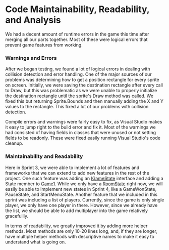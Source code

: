# Code Maintainability, Readability, and Analysis
We had a decent amount of runtime errors in the game this time after merging all our parts together. Most of these were logical errors that prevent game features from working.

### Warnings and Errors
After we began testing, we found a lot of logical errors in dealing with collision detection and error handling. One of the major sources of our problems was determining how to get a position rectangle for every sprite on screen. Initially, we were saving the destination rectangle after every call to Draw, but this was problematic as we were unable to properly initialize the destination rectangle until the sprite's Draw method was called. We fixed this but returning Sprite.Bounds and then manually adding the X and Y values to the rectangle. This fixed a lot of our problems with collision detection. 

Compile errors and warnings were fairly easy to fix, as Visual Studio makes it easy to jump right to the build error and fix it. Most of the warnings we had consisted of having fields in classes that were unused or not setting fields to be readonly. These were fixed easily running Visual Studio's code cleanup.

### Maintainability and Readability
Here in Sprint 3, we were able to implement a lot of features and frameworks that we can extend to add new features in the rest of the project. One such feature was adding an [IGameState](../../LegendOfZelda/GameLogic/IGameState.cs) interface and adding a State member to [Game1](../../LegendOfZelda/Game1.cs). While we only have a [RoomState](../../LegendOfZelda/Rooms/RoomState.cs) right now, we will easily be able to implement new states in Sprint 4, like a GameWonState, PauseState, and StartMenuState. Another feature that we included in this sprint was including a list of players. Currently, since the game is only single player, we only have one player in there. However, since we already have the list, we should be able to add multiplayer into the game relatively gracefullly.

In terms of readability, we greatly improved it by adding more helper methods. Most methods are only 10-20 lines long, and, if they are longer, have multiple helper methods with descriptive names to make it easy to understand what is going on.
